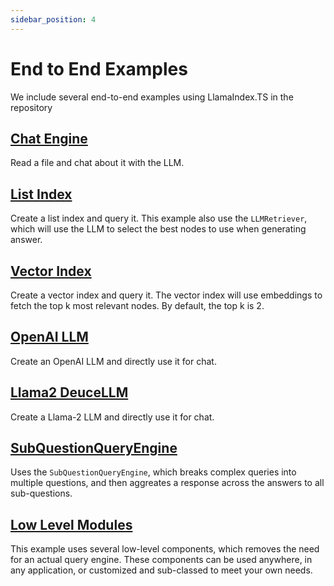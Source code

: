 ```yaml
---
sidebar_position: 4
---
```


# End to End Examples

We include several end-to-end examples using LlamaIndex.TS in the repository

## [Chat Engine](https://github.com/run-llama/LlamaIndexTS/blob/main/apps/simple/chatEngine.ts)

Read a file and chat about it with the LLM.

## [List Index](https://github.com/run-llama/LlamaIndexTS/blob/main/apps/simple/listIndex.ts)

Create a list index and query it. This example also use the `LLMRetriever`, which will use the LLM to select the best nodes to use when generating answer.

## [Vector Index](https://github.com/run-llama/LlamaIndexTS/blob/main/apps/simple/vectorIndex.ts)

Create a vector index and query it. The vector index will use embeddings to fetch the top k most relevant nodes. By default, the top k is 2.

## [OpenAI LLM](https://github.com/run-llama/LlamaIndexTS/blob/main/apps/simple/openai.ts)

Create an OpenAI LLM and directly use it for chat. 

## [Llama2 DeuceLLM](https://github.com/run-llama/LlamaIndexTS/blob/main/apps/simple/llamadeuce.ts)

Create a Llama-2 LLM and directly use it for chat.

## [SubQuestionQueryEngine](https://github.com/run-llama/LlamaIndexTS/blob/main/apps/simple/subquestion.ts)

Uses the `SubQuestionQueryEngine`, which breaks complex queries into multiple questions, and then aggreates a response across the answers to all sub-questions.

## [Low Level Modules](https://github.com/run-llama/LlamaIndexTS/blob/main/apps/simple/lowlevel.ts)

This example uses several low-level components, which removes the need for an actual query engine. These components can be used anywhere, in any application, or customized and sub-classed to meet your own needs.